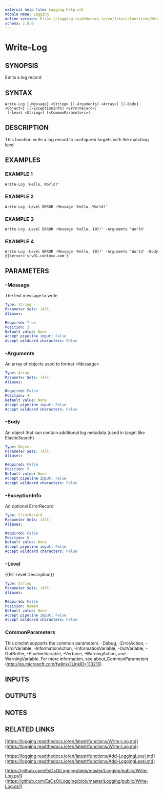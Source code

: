 ```yaml
---
external help file: Logging-help.xml
Module Name: Logging
online version: https://logging.readthedocs.io/en/latest/functions/Write-Log.md
schema: 2.0.0
---
```


# Write-Log

## SYNOPSIS
Emits a log record

## SYNTAX

```
Write-Log [-Message] <String> [[-Arguments] <Array>] [[-Body] <Object>] [[-ExceptionInfo] <ErrorRecord>]
 [-Level <String>] [<CommonParameters>]
```

## DESCRIPTION
This function write a log record to configured targets with the matching level

## EXAMPLES

### EXAMPLE 1
```
Write-Log 'Hello, World!'
```

### EXAMPLE 2
```
Write-Log -Level ERROR -Message 'Hello, World!'
```

### EXAMPLE 3
```
Write-Log -Level ERROR -Message 'Hello, {0}!' -Arguments 'World'
```

### EXAMPLE 4
```
Write-Log -Level ERROR -Message 'Hello, {0}!' -Arguments 'World' -Body @{Server='srv01.contoso.com'}
```

## PARAMETERS

### -Message
The text message to write

```yaml
Type: String
Parameter Sets: (All)
Aliases:

Required: True
Position: 3
Default value: None
Accept pipeline input: False
Accept wildcard characters: False
```

### -Arguments
An array of objects used to format \<Message\>

```yaml
Type: Array
Parameter Sets: (All)
Aliases:

Required: False
Position: 4
Default value: None
Accept pipeline input: False
Accept wildcard characters: False
```

### -Body
An object that can contain additional log metadata (used in target like ElasticSearch)

```yaml
Type: Object
Parameter Sets: (All)
Aliases:

Required: False
Position: 5
Default value: None
Accept pipeline input: False
Accept wildcard characters: False
```

### -ExceptionInfo
An optional ErrorRecord

```yaml
Type: ErrorRecord
Parameter Sets: (All)
Aliases:

Required: False
Position: 6
Default value: None
Accept pipeline input: False
Accept wildcard characters: False
```

### -Level
{{Fill Level Description}}

```yaml
Type: String
Parameter Sets: (All)
Aliases:

Required: False
Position: Named
Default value: None
Accept pipeline input: False
Accept wildcard characters: False
```

### CommonParameters
This cmdlet supports the common parameters: -Debug, -ErrorAction, -ErrorVariable, -InformationAction, -InformationVariable, -OutVariable, -OutBuffer, -PipelineVariable, -Verbose, -WarningAction, and -WarningVariable.
For more information, see about_CommonParameters (http://go.microsoft.com/fwlink/?LinkID=113216).

## INPUTS

## OUTPUTS

## NOTES

## RELATED LINKS

[https://logging.readthedocs.io/en/latest/functions/Write-Log.md](https://logging.readthedocs.io/en/latest/functions/Write-Log.md)

[https://logging.readthedocs.io/en/latest/functions/Add-LoggingLevel.md](https://logging.readthedocs.io/en/latest/functions/Add-LoggingLevel.md)

[https://github.com/EsOsO/Logging/blob/master/Logging/public/Write-Log.ps1](https://github.com/EsOsO/Logging/blob/master/Logging/public/Write-Log.ps1)

